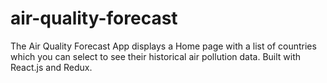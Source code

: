 # air-quality-forecast
The Air Quality Forecast App displays a Home page with a list of countries which you can select to see their historical air pollution data. Built with React.js and Redux.
